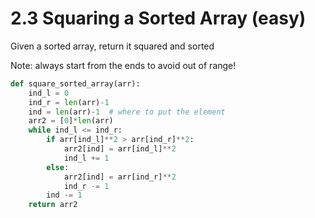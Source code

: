 # 2.3 Squaring a Sorted Array \(easy\)

Given a sorted array, return it squared and sorted

Note: always start from the ends to avoid out of range!

```python
def square_sorted_array(arr):
    ind_l = 0
    ind_r = len(arr)-1
    ind = len(arr)-1  # where to put the element
    arr2 = [0]*len(arr)
    while ind_l <= ind_r:
        if arr[ind_l]**2 > arr[ind_r]**2:
            arr2[ind] = arr[ind_l]**2
            ind_l += 1
        else:
            arr2[ind] = arr[ind_r]**2
            ind_r -= 1
        ind -= 1
    return arr2
```

